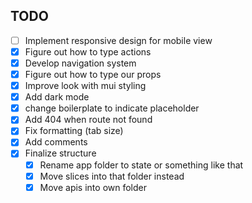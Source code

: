 ## TODO

- [ ] Implement responsive design for mobile view
- [x] Figure out how to type actions
- [x] Develop navigation system
- [x] Figure out how to type our props
- [x] Improve look with mui styling
- [x] Add dark mode
- [x] change boilerplate to indicate placeholder
- [x] Add 404 when route not found
- [x] Fix formatting (tab size)
- [x] Add comments
- [x] Finalize structure
    - [x] Rename app folder to state or something like that
    - [x] Move slices into that folder instead
    - [x] Move apis into own folder
